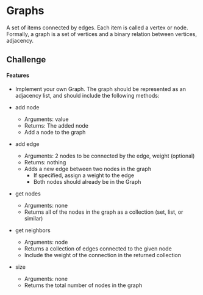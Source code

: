 # Graphs
A set of items connected by edges. Each item is called a vertex or node. Formally, a graph is a set of vertices and a binary relation between vertices, adjacency.

## Challenge

####  Features

* Implement your own Graph. The graph should be represented as an adjacency list, and should include the following methods:

* add node
  * Arguments: value
  * Returns: The added node
  * Add a node to the graph
* add edge
  * Arguments: 2 nodes to be connected by the edge, weight (optional)
  * Returns: nothing
  * Adds a new edge between two nodes in the graph
    * If specified, assign a weight to the edge
    * Both nodes should already be in the Graph
* get nodes
  * Arguments: none
  * Returns all of the nodes in the graph as a collection (set, list, or similar)
* get neighbors
  * Arguments: node
  * Returns a collection of edges connected to the given node
  * Include the weight of the connection in the returned collection
* size
  * Arguments: none
  * Returns the total number of nodes in the graph
